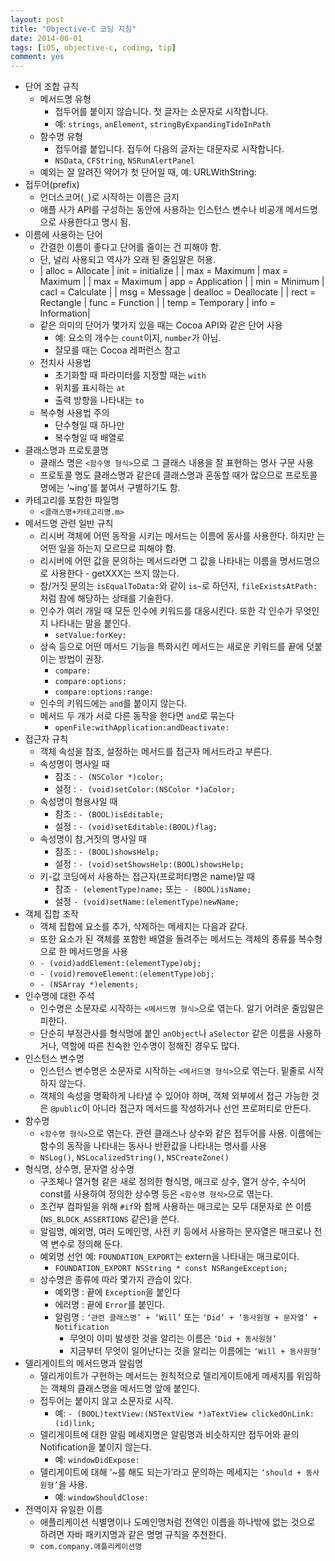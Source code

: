 ```yaml
---
layout: post
title: "Objective-C 코딩 지침"
date: 2014-06-01
tags: [iOS, objective-c, coding, tip]
comment: yes
---
```


- 단어 조합 규칙
    - 메서드명 유형
        - 접두어를 붙이지 않습니다. 첫 글자는 소문자로 시작합니다.
        - 예: `strings`, `anElement`, `stringByExpandingTideInPath`
    - 함수명 유형
        - 접두어를 붙입니다. 접두어 다음의 글자는 대문자로 시작합니다.
        - `NSData`, `CFString`, `NSRunAlertPanel`
    - 예외는 잘 알려진 약어가 첫 단어일 때, 예: URLWithString:
- 접두어(prefix)
    - 언더스코어(`_`)로 시작하는 이름은 금지
    - 애플 사가 API를 구성하는 동안에 사용하는 인스턴스 변수나 비공개 메서드명으로 사용한다고 명시 됨.
- 이름에 사용하는 단어
    - 간결한 이름이 좋다고 단어를 줄이는 건 피해야 함.
    - 단, 널리 사용되고 역사가 오래 된 줄임말은 허용.
    - | alloc = Allocate | init = initialize |
| max = Maximum | max = Maximum |
| max = Maximum | app = Application |
| min = Minimum | cacl = Calculate |
| msg = Message | dealloc = Deallocate |
| rect = Rectangle | func = Function |
| temp = Temporary | info = Information|
  - 같은 의미의 단어가 몇가지 있을 때는 Cocoa API와 같은 단어 사용
      - 예: 요소의 개수는 `count`이지, `number`가 아님.
      - 잘모를 때는 Cocoa 레퍼런스 참고
  - 전치사 사용법
      - 초기화할 때 파라미터를 지정할 때는 `with`
      - 위치를 표시하는 `at`
      - 출력 방향을 나타내는 `to`
  - 복수형 사용법 주의
      - 단수형일 때 하나만
      - 복수형일 때 배열로
- 클래스명과 프로토콜명
    - 클래스 명은 `<함수명 형식>`으로 그 클래스 내용을 잘 표현하는 명사 구문 사용
    - 프로토콜 명도 클래스명과 같은데 클래스명과 혼동할 때가 많으므로 프로토콜 명에는 ‘~ing’를 붙여서 구별하기도 함.
- 카테고리를 포함한 파일명
    - `<클래스명+카테고리명.m>`
- 메서드명 관련 일반 규칙
    - 리시버 객체에 어떤 동작을 시키는 메서드는 이름에 동사를 사용한다. 하지만 <do>는 어떤 일을 하는지 모르므로 피해야 함.
    - 리시버에 어떤 값을 문의하는 메서드라면 그 값을 나타내는 이름을 명서드명으로 사용한다 - getXXX는 쓰지 않는다.
    - 참/거짓 문의는 `isEqualToData:`와 같이 `is~`로 하던지, `fileExistsAtPath:`처럼 참에 해당하는 상태를 기술한다.
    - 인수가 여러 개일 때 모든 인수에 키워드를 대응시킨다. 또한 각 인수가 무엇인지 나타내는 말을 붙인다.
        - `setValue:forKey:`
    - 상속 등으로 어떤 메서드 기능을 특화시킨 메서드는 새로운 키워드를 끝에 덧붙이는 방법이 권장.
        - `compare:`
        - `compare:options:`
        - `compare:options:range:`
    - 인수의 키워드에는 `and`를 붙이지 않는다.
    - 메서드 두 개가 서로 다른 동작을 한다면 `and`로 묶는다
        - `openFile:withApplication:andDeactivate:`
- 접근자 규칙
    - 객체 속성을 참조, 설정하는 메서드를 접근자 메서드라고 부른다.
    - 속성명이 명사일 때
        - 참조 : `- (NSColor *)color;`
        - 설정 : `- (void)setColor:(NSColor *)aColor;`
    - 속성명이 형용사일 때
        - 참조 : `- (BOOL)isEditable;`
        - 설정 : `- (void)setEditable:(BOOL)flag;`
    - 속성명이 참,거짓의 명사일 때
        - 참조 : `- (BOOL)showsHelp;`
        - 설정 : `- (void)setShowsHelp:(BOOL)showsHelp;`
    - 키-값 코딩에서 사용하는 접근자(프로퍼티명은 name)일 때
        - 참조 `- (elementType)name;` 또는 `- (BOOL)isName;`
        - 설정 `- (void)setName:(elementType)newName;`
- 객체 집합 조작
    - 객체 집합에 요소를 추가, 삭제하는 메세지는 다음과 같다.
    - 또한 요소가 된 객체를 포함한 배열을 돌려주는 메서드는 객체의 종류를 복수형으로 한 메서드명을 사용
    - `- (void)addElement:(elementType)obj;`
    - `- (void)removeElement:(elementType)obj;`
    - `- (NSArray *)elements;`
- 인수명에 대한 주석
    - 인수명은 소문자로 시작하는 `<메서드명 형식>`으로 엮는다. 알기 어려운 줄임말은 피한다.
    - 단순히 부정관사를 형식명에 붙인 `anObject`나 `aSelector` 같은 이름을 사용하거나, 역할에 따른 친숙한 인수명이 정해진 경우도 많다.
- 인스턴스 변수명
    - 인스턴스 변수명은 소문자로 시작하는 `<메서드명 형식>`으로 엮는다. 밑줄로 시작하지 않는다.
    - 객체의 속성을 명확하게 나타낼 수 있어야 하며, 객체 외부에서 접근 가능한 것은 `@public`이 아니라 접근자 메서드를 작성하거나 선언 프로퍼티로 만든다.
- 함수명
    - `<함수명 형식>`으로 엮는다. 관련 클래스나 상수와 같은 접두어를 사용. 이름에는 함수의 동작을 나타내는 동사나 반환값을 나타내는 명사를 사용
    - `NSLog()`, `NSLocalizedString()`, `NSCreateZone()`
- 형식명, 상수명, 문자열 상수명
    - 구조체나 열거형 같은 새로 정의한 형식명, 매크로 상수, 열거 상수, 수식어 const를 사용하여 정의한 상수명 등은 `<함수명 형식>`으로 엮는다.
    - 조건부 컴파일을 위해 `#if`와 함께 사용하는 매크로는 모두 대문자로 쓴 이름(`NS_BLOCK_ASSERTIONS` 같은)을 쓴다.
    - 알림명, 예외명, 여러 도메인명, 사전 키 등에서 사용하는 문자열은 매크로나 전역 변수로 정의해 둔다.
    - 예외명 선언 예: `FOUNDATION_EXPORT`는 extern을 나타내는 매크로이다.
        - `FOUNDATION_EXPORT NSString * const NSRangeException;`
    - 상수명은 종류에 따라 몇가지 관습이 있다.
        - 예외명 : 끝에 `Exception`을 붙인다
        - 에러명 : 끝에 `Error`를 붙인다.
        - 알림명 : `‘관련 클래스명’ + ‘Will’` 또는 `‘Did’ + ‘동사원형 + 문자열’ + Notification`
            - 무엇이 이미 발생한 것을 알리는 이름은 `‘Did + 동사원형’`
            - 지금부터 무엇이 일어난다는 것을 알리는 이름에는 `‘Will + 동사원형’`
- 델리게이트의 메서드명과 알림명
    - 델리게이트가 구현하는 메서드는 원칙적으로 델리게이트에게 메세지를 위임하는 객체의 클래스명을 메서드명 앞에 붙인다.
    - 접두어는 붙이지 않고 소문자로 시작.
        - 예: `- (BOOL)textView:(NSTextView *)aTextView clickedOnLink:(id)link;`
    - 델리게이트에 대한 알림 메세지명은 알림명과 비슷하지만 접두어와 끝의 Notification을 붙이지 않는다.
        - 예: `windowDidExpose:`
    - 델리게이트에 대해 ‘~를 해도 되는가’라고 문의하는 메세지는 `‘should + 동사원형’`을 사용.
        - 예: `windowShouldClose:`
- 전역이자 유일한 이름
    - 애플리케이션 식별명이나 도메인명처럼 전역인 이름을 하나밖에 없는 것으로 하려면 자바 패키지명과 같은 명명 규칙을 추천한다.
    - `com.company.애플리케이션명`

